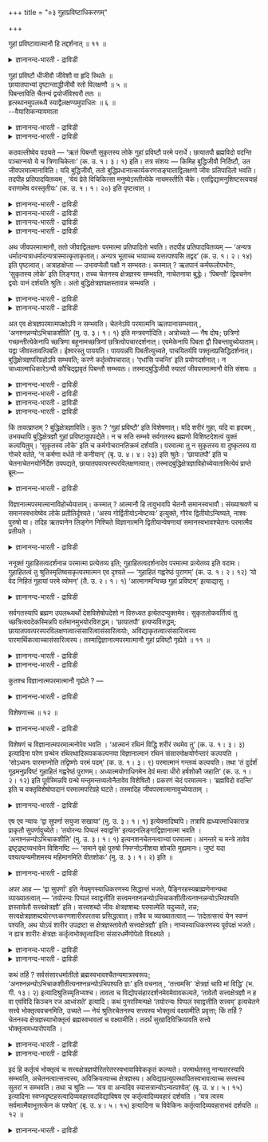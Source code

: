 +++
title = "०३ गुहाप्रविष्टाधिकरणम्"

+++

गुहां प्रविष्टावात्मानौ हि तद्दर्शनात् ॥ ११ ॥  
<details><summary>ज्ञानानन्द-भारती - द्राविडी</summary>

कुहाम् प्रविष्टावात्मानौ हि तत्तर्सनात् ॥ ११ ॥
</details>

गुहां प्रविष्टौ धीजीवौ जीवेशौ वा हृदि स्थितेः ॥  
छायातपाभ्यां दृष्टान्ताद्धीजीवौ स्तो विलक्षणौ ॥ ५ ॥  
पिबन्ताविति चैतन्यं द्वयोर्जीवेश्वरौ ततः ॥  
हृत्स्थानमुपलब्ध्यै स्याद्वैलक्षण्यमुपाधितः ॥ ६ ॥  
--वैयासिकन्यायमाला

<details><summary>ज्ञानानन्द-भारती - द्राविडी</summary>

(पुत्ति) कुहैयिल् पुगुन्दिरुप्पदु पुत्तियुम् जीवऩुमा? अल्लदु जीवऩुम् ईसुवरऩुमा? ह्रुदयत्तिल् इरुप्पदागच् चॊल्वदिऩालुम्, निऴल् वॆय्यिल् ऎऩ्ऱु तिरुष्टान्दम् सॊल्लियिरुप्पदिऩालुम्, ऒऩ्ऱुक्कॊऩ्ऱु (जडम् सैदऩ्यम् ऎऩ्ऱु) वेऱुबट्टुळ्ळ पुत्तियुम् जीवऩुमागत्ताऩ् इरुक्क वेण्डुम्।
</details>

<details><summary>ज्ञानानन्द-भारती - द्राविडी</summary>

अरुन्दुगिऱवर्गळ् ऎऩ्बदाल् इरुवरुक्कुम् अऱिवु इरुक्क वेण्डुम्। आगैयाल् इवरिरुवरुम् जीवऩुम् ईसुवर रुम् ताऩ्। ह्रुदयत्तिल् इरुत्तल् अऱिय वेण्डियदऱ् कागवागुम्। ऒरुवरुक्कॊरुवर् वेऱुबडुदल् उबादिगळिऩाल् इरुक्कक्कूडुम्।
</details>

कठवल्लीष्वेव पठ्यते — ‘ऋतं पिबन्तौ सुकृतस्य लोके गुहां प्रविष्टौ परमे परार्धे। छायातपौ ब्रह्मविदो वदन्ति पञ्चाग्नयो ये च त्रिणाचिकेताः’ (क. उ. १। ३। १) इति। तत्र संशयः — किमिह बुद्धिजीवौ निर्दिष्टौ, उत जीवपरमात्मानाविति। यदि बुद्धिजीवौ, ततो बुद्धिप्रधानात्कार्यकरणसङ्घाताद्विलक्षणो जीवः प्रतिपादितो भवति। तदपीह प्रतिपादयितव्यम् , ‘येयं प्रेते विचिकित्सा मनुष्येऽस्तीत्येके नायमस्तीति चैके। एतद्विद्यामनुशिष्टस्त्वयाहं वराणामेष वरस्तृतीयः’ (क. उ. १। १। २०) इति पृष्टत्वात् ।

<details><summary>ज्ञानानन्द-भारती - द्राविडी</summary>

ऎऩ्ऱ वाक्कियम् इन्द अदिगरणत्तिऱ्कु विषयम्। इङ्गु सरीरत्तिल् ह्रुदयत्तिल् कुहैयिल् पिरवेसित्तवर्गळाग इरुवर्गळ् कुऱिप्पिडप्पट्टुळ्ळऩर्। इवर्गळ् पुत्ति जीवर्गळा? जीवबरमात्माक्कळा ऎऩ्ऱु सन्देहम्। निऴलैयुम्, वॆय्यिलैयुम् तिरुष्टान्दमागक् कूऱियिरुप्पदाल् जडर्, सेदऩर् ऎऩ्ऱु माऱुबट्ट स्वबावमुळ्ळ । पुत्ति जीवर्गळैत्ताऩ् इम्मन्दिरम् कुऱिक्किऱदु। ऒरे मादिरि स्वबावमुळ्ळ सेदऩर्गळाऩ जीवेच्वरर्गळैयल्ल ऎऩ्ऱु पूर्वबक्षम्।
</details>

<details><summary>ज्ञानानन्द-भारती - द्राविडी</summary>

पिबन्तौ ऎऩ्ऱु सेदऩ तर्ममाऩबाऩम् सॊल्लि यिरुप्पदाल् सेदऩर्गळाऩ जीवेसुवरर्गळ् ताऩ् कुहैयिल् इरुप्पवर्गळ्। ऎङ्गुम् निऱैन्द ईसुवरऩै अऱिन्दु कॊळ्वदऱ्काग ह्रुदय स्ताऩम् सॊल्लप् पट्टदु। इरुवर्गळुम् सेदऩर्गळाऩालुम् उबादि मूलम् वैलक्षण्यमुम् उण्डु ऎऩ्ऱु सित्तान्दम्\]
</details>

<details><summary>ज्ञानानन्द-भारती - द्राविडी</summary>

कडवल्लिगळिलेये ‘अवसियम् एऱ्पडुम् कर्म पलऩै अऩुबविक्किऱवर्गळाग, ताऩ् सॆय्द कर्माविऩ् कार्यमाऩ तेहत्तिल् हिरुदयत्तिलुळ्ळ कुगैयिल् निऴलुम्, वॆय्यिलुम् पोल, इरुवर् पुगुन्दिरुक्किऱार्गळ् ऎऩ्ऱु पिरह्मत्तै अऱिन्दवर्गळुम्, ऎवर्गळ् नासिगेदाक्किऩियै मूऩ्ऱु तरम् सयऩम् सॆय्दवर्गळाय् ऐन्दु अक्ऩिगळुडऩिरुक्किऱार्गळो अवर्गळुम् सॊल्लुगिऱार्गळ्' (काडग १-३-१) ऎऩ्ऱु सॊल्लप्पट्टि रुक्किऱदु। इङ्गे कुऱिप्पिट्टिरुक्कुम् इरुवर् पुत्तियुम् जीवऩुमा, अल्लदु जीवऩुम् परमात्मावुमा, ऎऩ्ऱु अङ्गे सन्देहम्।
</details>

<details><summary>ज्ञानानन्द-भारती - द्राविडी</summary>

पुत्तियुम्, जीवऩुम् ऎऩ्ऱिरुन्दाल्, अप्पॊऴुदु पुत्तियै पिरदाऩमागवुडैय सरीर इन्दिरियङ्गळिऩ् कूट्टत्तिलिरुन्दु वेऱुबट्टदाग जीवऩ् पिरदिबादिक्कप् पट्टदाग आगुम्। अदुवुम् इङ्गे पिरदिबादिक्कप्पड वेण्डियदुदाऩ्, 'मऩुषियऩ् इऱन्दुविट्टाल् इवऩ् इरुक्किऱाऩ् ऎऩ्ऱु सिलर्, इवऩ् इल्लै ऎऩ्ऱु सिलर् ऎऩ्ऱु इन्द संसयम् ऎदुवो, अदै तङ्गळाल् सॊल्लप्पट्टु नाऩ् तॆरिन्दु कॊळ्ळवेण्डुम्। वरऩ्गळुक्कुळ् इदु मूऩ्ऱावदु वरऩ्' (काडग। १-१-२०) ऎऩ्ऱु केट्कप्पट्टिरुप्पदिऩाल्।
</details>

अथ जीवपरमात्मानौ, ततो जीवाद्विलक्षणः परमात्मा प्रतिपादितो भवति। तदपीह प्रतिपादयितव्यम् — ‘अन्यत्र धर्मादन्यत्राधर्मादन्यत्रास्मात्कृताकृतात्। अन्यत्र भूताच्च भव्याच्च यत्तत्पश्यसि तद्वद’ (क. उ. १। २। १४) इति पृष्टत्वात्। अत्राहाक्षेप्ता — उभावप्येतौ पक्षौ न सम्भवतः। कस्मात् ? ऋतपानं कर्मफलोपभोगः, ‘सुकृतस्य लोके’ इति लिङ्गात्। तच्च चेतनस्य क्षेत्रज्ञस्य सम्भवति, नाचेतनाया बुद्धेः। ‘पिबन्तौ’ द्विवचनेन द्वयोः पानं दर्शयति श्रुतिः। अतो बुद्धिक्षेत्रज्ञपक्षस्तावन्न सम्भवति ।

<details><summary>ज्ञानानन्द-भारती - द्राविडी</summary>

अल्लदु, जीवऩुम् परमात्मावुम् ऎऩ्ऱिरुन्दाल्, अप्पॊऴुदु जीवऩुक्कु वेऱायुळ्ळ परमात्मा पिरदिबादिक्कप्पट्टदाग आगुम्। अदुवुम् इङ्गे पिरदिबादिक्कप्पड वेण्डियदुदाऩ्, 'तर्मत्तिलिरुन्दु वेऱायुम्, अदर्मत्तिलिरुन्दु वेऱायुम् सॆय्यप्पट्टदु, सॆय्यप्पडाददु ऎऩ्ऱ इदिलिरुन्दु वेऱायुम्, उण्डाऩदिलिरुन्दुम् उण्डागप्पोवदिलिरुन्दुम् वेऱायुम्, ऎन्द अदैप् पार्क्किऱीरो, अदैच् चॊल्लुम्’ (काडग। १-२-१४) ऎऩ्ऱु केट्कप् पट्टिरुप्पदिऩाल्।
</details>

<details><summary>ज्ञानानन्द-भारती - द्राविडी</summary>

इङ्गे आक्षिेबिक्किऱवऩ् सॊल्गिऱाऩ्: इन्द इरण्डु पक्षङ्गळुमे सम्बविक्कादु। एऩ्? ‘रुदबाऩम्’ ऎऩ्बदु, ‘नऩ्गु सॆय्यप्पट्टदिऩ् कार्यमाऩ तेहत्तिल्’ ऎऩ्ऱ लिङ्गत्तिऩाल्, कर्मबलऩै अऩुबविप्पदु ऎऩ्ऱु आगिऱदु; अदु सेदऩऩाऩ क्षेत्तिरक्ञऩुक्कु (जीवऩुक्कु) सम्बविक्कुम्, असेदऩमाऩ पुत्तिक्कु सम्बविक्कादु। 'साप्पिडुगिऱ इरुवर्' ऎऩ्ऱु त्विवसऩत्तिऩाल् इरण्डु पेर्गळुक्कु साप्पिडुवदै सुरुदि काट्टुगिऱदु। आगैयिऩालुम् पुत्तियुम्, जीवऩुम् ऎऩ्ऱ पक्षम् सम्बविक्कादु।
</details>

अत एव क्षेत्रज्ञपरमात्मपक्षोऽपि न सम्भवति। चेतनेऽपि परमात्मनि ऋतपानासम्भवात् , ‘अनश्नन्नन्योऽभिचाकशीति’ (मु. उ. ३। १। १) इति मन्त्रवर्णादिति। अत्रोच्यते — नैष दोषः; छत्रिणो गच्छन्तीत्येकेनापि च्छत्रिणा बहूनामच्छत्रिणां छत्रित्वोपचारदर्शनात्। एवमेकेनापि पिबता द्वौ पिबन्तावुच्येयाताम्। यद्वा जीवस्तावत्पिबति। ईश्वरस्तु पाययति। पाययन्नपि पिबतीत्युच्यते, पाचयितर्यपि पक्तृत्वप्रसिद्धिदर्शनात्। बुद्धिक्षेत्रज्ञपरिग्रहोऽपि सम्भवति; करणे कर्तृत्वोपचारात्। ‘एधांसि पचन्ति’ इति प्रयोगदर्शनात्। न चाध्यात्माधिकारेऽन्यौ कौचिद्द्वावृतं पिबन्तौ सम्भवतः। तस्माद्बुद्धिजीवौ स्यातां जीवपरमात्मानौ वेति संशयः ॥

<details><summary>ज्ञानानन्द-भारती - द्राविडी</summary>

अदऩालेये जीवऩुम्, परमात्मावुम् ऎऩ्गिऱ पक्षमुम् सम्बविक्कादु, सेदऩऩायिरुन्द पोदिलुम् परमात्माविऩिडत्तिल् ‘रुदबाऩम्’ (कर्मबलऩै अऩुबविप्पदु) सम्बविक्काददिऩाल्, ‘साप्पिडामल् मऱ्ऱवर् पिरगासित्तुक् कॊण्डिरुक्किऱार्' ऎऩ्ऱ मन्दिर वर्णत्तिऩाल्, ऎऩ्ऱु
</details>

<details><summary>ज्ञानानन्द-भारती - द्राविडी</summary>

इङ्गु सॊल्गिऱोम्; इदु तोषमिल्लै। ऒरुवऩ् मात्तिरम् कुडैयुडऩिरुन्दालुम् कूड 'कुडैयुळ्ळवर्गळ् पोगिऱार्गळ्' ऎऩ्ऱु पलर्गळुक्कु कुडैयुळ्ळ तऩ्मै उबसारमाग काणुवदाल्, अव्विदमे ऒरुवर् साप्पिट्टालुम्गूड इरुवरुम् साप्पिट्टदाग सॊल्लप्पडलाम्। अल्लदु जीवऩ् साप्पिडुगिऱाऩ्। ईसुवरऩो साप्पिडुम्बडिच् चॆय्गिऱाऩ्। साप्पिडच् चॆय्गिऱवऩुम्गूड साप्पिडुगिऱाऩ् ऎऩ्ऱु सॊल्लप् पडुवाऩ्। पागम् (समैयल्) सॆय्विप्पवऩिडत्तिलुम् पागम् सॆय्गिऱवऩ् ऎऩ्ऱ पिरसित्ति काणुवदाल्।
</details>

<details><summary>ज्ञानानन्द-भारती - द्राविडी</summary>

पुत्तियैयुम्, जीवऩैयुम् ऎडुत्तुक्कॊळ्वदुम् सम्बविक्कुम्, करुवियिऩिडत्तिल् सॆय्युम् तऩ्मैक्कु उबसारमाय् पिरयोगमिरुप्पदिऩाल्, विऱगु पागम् सॆय्गिऱदु ऎऩ्ऱु पिरयोगम् काणुवदाल्।
</details>

<details><summary>ज्ञानानन्द-भारती - द्राविडी</summary>

अत्यात्मत्तैच् चॊल्लुम् पिरगरणत्तिल् कर्मबलऩै साप्पिडुगिऱवर्गळाग वेऱु इरण्डु यारुम् सम्बविक्कादु आगैयाल् पुत्तियुम्, जीवऩुम् इरुक्कलाम्, अल्लदु जीवऩुम् परमात्मावुम् इरुक्कलाम् ऎऩ्बदिऩाल् सन्देहम्।
</details>

किं तावत्प्राप्तम् ? बुद्धिक्षेत्रज्ञाविति। कुतः ? ‘गुहां प्रविष्टौ’ इति विशेषणात्। यदि शरीरं गुहा, यदि वा हृदयम् , उभयथापि बुद्धिक्षेत्रज्ञौ गुहां प्रविष्टावुपपद्येते। न च सति सम्भवे सर्वगतस्य ब्रह्मणो विशिष्टदेशत्वं युक्तं कल्पयितुम्। ‘सुकृतस्य लोके’ इति च कर्मगोचरानतिक्रमं दर्शयति। परमात्मा तु न सुकृतस्य वा दुष्कृतस्य वा गोचरे वर्तते, ‘न कर्मणा वर्धते नो कनीयान्’ (बृ. उ. ४। ४। २३) इति श्रुतेः। ‘छायातपौ’ इति च चेतनाचेतनयोर्निर्देश उपपद्यते, छायातपवत्परस्परविलक्षणत्वात्। तस्माद्बुद्धिक्षेत्रज्ञाविहोच्येयातामित्येवं प्राप्ते ब्रूमः—

<details><summary>ज्ञानानन्द-भारती - द्राविडी</summary>

पूर्वबक्षम्: ऎदु नियायम्? पुत्तियुम्, जीवऩुम् ऎऩ्ऱु, एऩ्? "कुगैयिल् पुगुन्दिरुप्पवर्गळ्" ऎऩ्ऱु कुऱिप्पिट्टिरुक्किऱबडियाल्, कुहै ऎऩ्बदु सरीरमाऩालुम् अल्लदु ह्रुदयमाऩालुम्, इरण्डु मुऱैयिलुम् पुत्तियुम् जीवऩुम् कुहैयिल् पुगुन्दिरुप्पवर्गळ् ऎऩ्बदु पॊरुन्दुम्। इदु सम्बविक्कुम्बोदु, ऎङ्गुमुळ्ळ पिरह्मत्तिऱ्कु कुऱिप्पिट्ट तेसमुळ्ळदाऩ तऩ्मैयै कल्बिप्पदु युक्तमिल्लै। "नऩ्गु सॆय्यप्पट्टदिऩ् कार्यमाऩ तेहत्तिल्” ऎऩ्ऱु कर्माविऱ्कु उळ्बट्टु मीऱामल् इरुप्पदैक् काट्टुगिऱदु। परमात्मावो नल्लदाग सॆय्यप्पट्टदऱ्को कॆडुदलाय् सॆय्यप् पट्टदऱ्को उळ्बट्टत्तिल् इरुप्पदिल्लै, “कर्माविऩाल् विरुत्तियडैवदिल्लै। कुऱैन्दवऩाग आवदुमिल्लै” ऎऩ्ऱु सुरुदियिऩाल्। मेलुम्, "निऴल् वॆय्यिल्" ऎऩ्बदिऩाल् सेदऩत्तैयुम् असेदऩत् तैयुम् कुऱिप्पिडुवदु पॊरुन्दुम्, निऴलैयुम्, वॆय्यिलैयुम् पोल, ऒऩ्ऱुक्कॊऩ्ऱु माऱुबट्टि रुप्पदाल्, आगैयाल् पुत्तियुम् जीवऩुम् इङ्गे सॊल्लप्पडुगिऱार्गळ् ऎऩ्ऱु।
</details>

विज्ञानात्मपरमात्मानाविहोच्येयाताम्। कस्मात् ? आत्मानौ हि तावुभावपि चेतनौ समानस्वभावौ। संख्याश्रवणे च समानस्वभावेष्वेव लोके प्रतीतिर्दृश्यते। ‘अस्य गोर्द्वितीयोऽन्वेष्टव्यः’ इत्युक्ते, गौरेव द्वितीयोऽन्विष्यते, नाश्वः पुरुषो वा। तदिह ऋतपानेन लिङ्गेन निश्चिते विज्ञानात्मनि द्वितीयान्वेषणायां समानस्वभावश्चेतनः परमात्मैव प्रतीयते ।

<details><summary>ज्ञानानन्द-भारती - द्राविडी</summary>

सित्तान्दम्: इव्विदम् एऱ्पडुम्बोदु सॊल्गि ऱोम्; विक्ञाऩात्मा (जीवऩ्) परमात्मा ऎऩ्ऱ इरुवर् इङ्गे सॊल्लप्पडुगिऱार्गळ्। ऎऩ्ऩ कारणत्तिऩाल्? अव्विरुवर्गळुम् ‘आत्माक्कळ्’ सेदऩर्गळ्, समाऩमाऩ स्वबावमुळ्ळवर्गळ्, अल्लवा? ऎण्णिक्कैयैक् केट्टदुम् समाऩमाऩ स्वबावमुळ्ळवैगळ् विषयमागवे उलगत्तिल् अऱिवदु काणप्पडुगिऱदु। ‘इन्दप् पसुमाट्टिऱ्कु इरण्डावदु तेडप्पडवेण्डुम्' ऎऩ्ऱु सॊऩ्ऩाल्, इरण्डावदाग पसुमाडुदाऩ् तेडप्पडुम्। कुदिरैयो, मऩिदऩो अल्ल। अदिऩाल् इङ्गे कर्मबलऩै साप्पिडुगिऱदॆऩ्ऱ लिङ्गत्तिऩाल् ऒऩ्ऱु विक्ञाऩात्मावॆऩ्ऱु निच्चयिक्कप्पडुवदाल्, इरण्डावदै तेडुम्बोदु समाऩमाऩ स्वबावत् तैयुडैय सेदऩऩाऩ परमात्मादाऩ् अऱियप्पडुम्।
</details>

ननूक्तं गुहाहितत्वदर्शनान्न परमात्मा प्रत्येतव्य इति; गुहाहितत्वदर्शनादेव परमात्मा प्रत्येतव्य इति वदामः। गुहाहितत्वं तु श्रुतिस्मृतिष्वसकृत्परमात्मन एव दृश्यते — ‘गुहाहितं गह्वरेष्ठं पुराणम्’ (क. उ. १। २। १२) ‘यो वेद निहितं गुहायां परमे व्योमन्’ (तै. उ. २। १। १) ‘आत्मानमन्विच्छ गुहां प्रविष्टम्’ इत्याद्यासु ।

<details><summary>ज्ञानानन्द-भारती - द्राविडी</summary>

कुगैयिल् इरुप्पदु ऎऩ काणुवदाल् परमात्मा ऎऩ्ऱु अऱियक्कूडादु ऎऩ्ऱु सॊल्लप्पट्टदेयॆऩ् ऱाल्, कुहैयिल् इरुप्पदु ऎऩ काणुवदिऩालेये परमात्मा ऎऩ्ऱु अऱिय वेण्डुम् ऎऩ्ऱु सॊल्गिऱोम्। कुहैयिल् इरुप्पदु ऎऩ्बदो परमात्मावुक्कुत्ताऩ् सुरुदिस्मिरुदिगळिल् पलदडवै काणप्पडुगिऱदु। ‘कुहैयिल् इरुप्पवराय् मिगवुम् ऒळिन्दिरुप्पवराय् पुराणराय्' (काडग १-२-१२), 'ऎवर् कुहैयिल् उत्तममाऩ आगासत्तिल् इरुप्पवरै अऱिगिऱारो' (तैत्तिरीय २−१) 'कुहैयिल् पुगुन्दिरुक्कुम् आत्मावै तेडियडै' ऎऩ्बदु मुदलियवैगळिल्।
</details>

सर्वगतस्यापि ब्रह्मण उपलब्ध्यर्थो देशविशेषोपदेशो न विरुध्यत इत्येतदप्युक्तमेव। सुकृतलोकवर्तित्वं तु च्छत्रित्ववदेकस्मिन्नपि वर्तमानमुभयोरविरुद्धम्। ‘छायातपौ’ इत्यप्यविरुद्धम्; छायातपवत्परस्परविलक्षणत्वात्संसारित्वासंसारित्वयोः, अविद्याकृतत्वात्संसारित्वस्य पारमार्थिकत्वाच्चासंसारित्वस्य। तस्माद्विज्ञानात्मपरमात्मानौ गुहां प्रविष्टौ गृह्येते ॥ ११ ॥

<details><summary>ज्ञानानन्द-भारती - द्राविडी</summary>

ऎङ्गुमुळ्ळ पिरह्मत्तिऱ्कुम् अऱिय वेण्डिय तऱ्काग कुऱिप्पिट्ट इडत्तै उबदेसिप्पदु विरुत्त मिल्लै ऎऩ्गिऱ इदुवुम् सॊल्लप्पट्टदे। नऩ्गु सॆय्यप्पट्ट कर्माविऩ् पलऩागिय लोगत्तिल् (सरीरत्तिल्) इरुप्पदुम्, कुडैबिडिक्कुम् तऩ्मैबोल, ऒरुवरिडत्तिल् इरुप्पदु इरुवरुक्कुम् सॊल्लप् पडुवदु विरुत्तमिल्लै। निऴल्, वॆय्यिल् ऎऩ्बदुम् विरुत्तमिल्लै। संसारित् तऩ्मैयुम् संसारि यिल्लाद तऩ्मैयुम्, निऴल्, वॆय्यिल् पोल, ऒऩ्ऱुक् कॊऩ्ऱु वेऱुबट्टिरुप्पदाल्; संसारित्तऩ्मै अवित्तैयिऩाल् एऱ्पट्टदिऩालुम् संसारियिल्लात् तऩ्मै वास्तवमायुळ्ळदिऩालुम्।
</details>

<details><summary>ज्ञानानन्द-भारती - द्राविडी</summary>

आगैयाल् विक्ञाऩात्मावुम् परमात्मावुम् ताऩ् कुहैयिल् पुगुन्दिरुप्पवर्गळॆऩ्ऱु अऱियप्पडुगिऱदु।
</details>

कुतश्च विज्ञानात्मपरमात्मानौ गृह्येते ? —

<details><summary>ज्ञानानन्द-भारती - द्राविडी</summary>

विक्ञाऩात्मावुम् परमात्मावुम् ताऩ् ऎऩ्ऱु वेऱु ऎन्दक् कारणत्तिऩाल् अऱियप्पडुगिऱदु?-
</details>

विशेषणाच्च ॥ १२ ॥  
<details><summary>ज्ञानानन्द-भारती - द्राविडी</summary>

विसे षणाच्च ॥ १२ ॥
</details>

विशेषणं च विज्ञानात्मपरमात्मनोरेव भवति । ‘आत्मानं रथिनं विद्धि शरीरं रथमेव तु’ (क. उ. १। ३। ३) इत्यादिना परेण ग्रन्थेन रथिरथादिरूपककल्पनया विज्ञानात्मानं रथिनं संसारमोक्षयोर्गन्तारं कल्पयति । ‘सोऽध्वनः पारमाप्नोति तद्विष्णोः परमं पदम्’ (क. उ. १। ३। ९) परमात्मानं गन्तव्यं कल्पयति। तथा ‘तं दुर्दर्शं गूढमनुप्रविष्टं गुहाहितं गह्वरेष्ठं पुराणम्। अध्यात्मयोगाधिगमेन देवं मत्वा धीरो हर्षशोकौ जहाति’ (क. उ. १। २। १२) इति पूर्वस्मिन्नपि ग्रन्थे मन्तृमन्तव्यत्वेनैतावेव विशेषितौ। प्रकरणं चेदं परमात्मनः। ‘ब्रह्मविदो वदन्ति’ इति च वक्तृविशेषोपादानं परमात्मपरिग्रहे घटते। तस्मादिह जीवपरमात्मानावुच्येयाताम् ।

<details><summary>ज्ञानानन्द-भारती - द्राविडी</summary>

विसे षणमुम्, विक्ञाऩात्मा परमात्मा इवर्गळुक्कुत् ताऩ् इरुक्किऱदु। ‘आत्मावै रदस्वामियागवुम् सरीरत्तै रदमागवुमे अऱिन्दुगॊळ्' (काडग १-३-३) ऎऩ्बदु मुदलिय मेलुळ्ळ किरन्दत्तिऩाल् रदस्वामि रदम् मुदलाऩ रूबगङ्गळैक् कल्बिप्पदिऩाल्, रदस्वामियाऩ विक्ञाऩात्मावै संसारम् मोक्षम् इवैगळिल् पोगिऱवऩाग कल्बिक्किऱदु। ‘अवऩ् वऴियिऩुडैय ऎल्लैयै अडैगिऱाऩ्; अदु विष्णुविऩ् (वियाबगमाऩ पिरह्मत्तिऩ्) उत्तममाऩ स्ताऩम्' (काडग। १-३-९) ऎऩ्ऱु परमात्मावै अडैयप्पड वेण्डियवरागवुम् कल्बिक्किऱदु। अप्पडिये मुऩ्ऩुळ्ळ किरन्दत्तिलुम् ‘सुलबमाय् पार्क्क मुडियाददाय्, मऱैन्दुळ्ळदाय्, उळ्ळेनुऴैन्ददाय्, कुहैयिलिरुप्पदाय्, आऴत्तिल् इरुप्पदाय्, पुराणमाय्, इरुक्कुम् तेवऩै (स्वयम् पिरगास वस्तुवै) अत्यात्मयोगत्तिऩाल् (आत्माविल् सित्तत्तै निऱुत्तुवदाल्) एऱ्पडुम् अऱिविऩाल् अऱिन्दु तीरऩाय् (सुत्तमाऩ पुत्तियुळ्ळवऩाय्) इरुप्पवऩ् हर्षत् तैयुम्, सोगत्तैयुम् विट्टुविडुवाऩ्' (काडग। १-२-१२) ऎऩ्ऱु अऱिगिऱवऩागवुम्, अऱियप्पडुवदागवुम् इन्द इरण्डु आत्माक्कळे कुऱिप्पिडप्पट्टिरुक्किऱार्गळ्। इन्द पिरगरणमुम्, परमात्मावैच् चेर्न्ददु ‘पिरह्मत्तै अऱिन्दवर्गळ् सॊल्लुगिऱार्गळ्' ऎऩ्ऱु सॊल्लुगिऱवर्गळिऩ् विसेषत्तैक् काट्टुवदुम् परमात्मावै ऎडुत्तुक्कॊण्डाल् ताऩ् पॊरुत्त मागुम्। आगैयाल् इङ्गे जीवऩुम् परमात्मावुमे सॊल्लप्पडुगिऱार्गळ्।
</details>

एष एव न्यायः ‘द्वा सुपर्णा सयुजा सखाया’ (मु. उ. ३। १। १) इत्येवमादिष्वपि। तत्रापि ह्यध्यात्माधिकारान्न प्राकृतौ सुपर्णावुच्येते। ‘तयोरन्यः पिप्पलं स्वाद्वत्ति’ इत्यदनलिङ्गाद्विज्ञानात्मा भवति । ‘अनश्नन्नन्योऽभिचाकशीति’ (मु. उ. ३। १। १) इत्यनशनचेतनत्वाभ्यां परमात्मा। अनन्तरे च मन्त्रे तावेव द्रष्टृद्रष्टव्यभावेन विशिनष्टि — ‘समाने वृक्षे पुरुषो निमग्नोऽनीशया शोचति मुह्यमानः। जुष्टं यदा पश्यत्यन्यमीशमस्य महिमानमिति वीतशोकः’ (मु. उ. ३। १। २) इति ॥

<details><summary>ज्ञानानन्द-भारती - द्राविडी</summary>

इदे नियायम्दाऩ् "कूडवे सेर्न्दु इरुक्कुम् नण्बर्गळाऩ इरण्डु करुडर्गळ्" (मुण्डग ३-१-१) ऎऩ्बदु मुदलिय इडङ्गळिलुम्, अङ्गेयुम् अत्यात्म पिरगरणमाऩदिऩाल् सादारण करुडर्गळ् सॊल्लप् पडविल्लै। “अवैगळिल् ऒऩ्ऱु कर्म पलऩै नऩ्गु साप्पिडुगिऱदु” ऎऩ्ऱु साप्पिडुवदाऩ लिङ्गत्तिऩाल् विक्ञाऩात्मावाग आगिऱदु। "मऱ्ऱवर् साप्पिडामल् पिरगासित्तुक्कॊण्डिरुक्किऱार्" ऎऩ्ऱु साप्पिडाद तिऩालुम् अऱिवुळ्ळदिऩालुम् परमात्मावाग आगिऱदु। अडुत्त मन्दिरत्तिलुम् अव्विरुवर्गळैये पार्क्किऱ वऩागवुम् पार्क्कप्पडुवदागवुम् उळ्ळ तऩ्मैयुडऩ् वित्तियासत्तै काट्टुगिऱदु। "ऒरे मरत्तिल् आळुम् तऩ्मैयिल्लाददिऩाल् मूऴ्गिऩवऩाय् मोहमडैन् दवऩाय् पुरुषऩ् तुक्कमडैगिऱाऩ्। ऎप्पॊऴुदु सेविक्कप्पडुबवराय् आळुबवराय् उळ्ळ मऱ्ऱवरैप् पार्क्किऱाऩो अप्पॊऴुदु इवरुडैय महिमैयै अडैगिऱाऩ् तुक्कम् विलगिऩवऩाग आगिऱाऩ्” (मुण्डग ३-१-२) ऎऩ्ऱु।
</details>

अपर आह — ‘द्वा सुपर्णा’ इति नेयमृगस्याधिकरणस्य सिद्धान्तं भजते, पैङ्गिरहस्यब्राह्मणेनान्यथा व्याख्यातत्वात् — ‘तयोरन्यः पिप्पलं स्वाद्वत्तीति सत्त्वमनश्नन्नन्योऽभिचाकशीतीत्यनश्नन्नन्योऽभिपश्यति ज्ञस्तावेतौ सत्त्वक्षेत्रज्ञौ’ इति। सत्त्वशब्दो जीवः क्षेत्रज्ञशब्दः परमात्मेति यदुच्यते, तन्न; सत्त्वक्षेत्रज्ञशब्दयोरन्तःकरणशारीरपरतया प्रसिद्धत्वात्। तत्रैव च व्याख्यातत्वात् — ‘तदेतत्सत्त्वं येन स्वप्नं पश्यति, अथ योऽयं शारीर उपद्रष्टा स क्षेत्रज्ञस्तावेतौ सत्त्वक्षेत्रज्ञौ’ इति। नाप्यस्याधिकरणस्य पूर्वपक्षं भजते। न ह्यत्र शारीरः क्षेत्रज्ञः कर्तृत्वभोक्तृत्वादिना संसारधर्मेणोपेतो विवक्ष्यते ।

<details><summary>ज्ञानानन्द-भारती - द्राविडी</summary>

वेऱॊरुवर् सॊल्गिऱार्- ‘इरण्डु करुडर्गळ्' ऎऩ्ऱ इन्द रुक् इन्द अदिगरणत्तिऩुडैय सित्तान् दत्तै तऴुविऩदाग इल्लै। पैङ्गिरहस्य पिराह्मणत्तिऩाल् वेऱु विदमाग वियाक्याऩम् सॆय्यप्पट्टिरुक्किऱबडियाल्, 'अवै इरण्डिल् ऒऩ्ऱु कर्म पलऩै नऩ्गु साप्पिडुगिऱदु ऎऩ्बदु सत्वम् (पुत्ति); मऱ्ऱॊऩ्ऱु साप्पिडामल् पिरगासिक्किऱदु ऎऩ्बदु ञऩ् (जीवऩ्) अवै इन्द सत्वमुम् (पुत्तियुम्) क्षेत्तिरक्ञऩुम् (जीवऩुम्)' ऎऩ्ऱु; सत्वम् ऎऩ्ऱ सप्तत्ताल् जीवऩुम्, क्षेत्रक्ञऩ् ऎऩ्ऱ सप्तत्ताल् परमात्मावुम् कुऱिक्कप्पडुगिऱदु ऎऩ्ऱु ऎदु सॊल्लप् पडुगिऱदो, अदु सरियल्ल, सत्व सप्तमुम् क्षेत्तिरक् ञसप्तमुम् अन्द:करणत्तिलुम् (पुत्तियिलुम्) सारीरऩिडत् तिलुम् (जीवऩिडत्तिलुम्) तात्पर्यमुळ्ळदाग पिरसित्तमा ऩदिऩाल् मेलुम् अङ्गेये ‘ऎदऩाल् स्वप्ऩत्तैप् पार्क्किऱाऩो अदु इन्द सत्वम्, ऎन्द इदु सरीरत्तिल् इरुन्दु कॊण्डु पार्त्तुक् कॊण्डिरुक् किऱदो अदु क्षेत्तिरक्ञऩ्; अवै इन्द सत्वमुम् क्षेत्तिरक् ञऩुम् ऎऩ्ऱु वियाक्याऩम् सॆय्यप्पट्टिरुप्पदाल्।
</details>

<details><summary>ज्ञानानन्द-भारती - द्राविडी</summary>

इन्द अदिगरणत्तिऱ्कु पूर्वबक्षमागवुम् अदु आगादु। अङ्गे कर्त्तात्तऩ्मै पोक्तात्तऩ्मै मुदलिय संसार तर्मत्तिऩुडऩ् कूडिय सारीरऩाऩ क्षेत्तिरक्ञऩ् इङ्गु सॊल्ल उत्तेसिक्कप्पडविल्लै।
</details>

कथं तर्हि ? सर्वसंसारधर्मातीतो ब्रह्मस्वभावश्चैतन्यमात्रस्वरूपः; ‘अनश्नन्नन्योऽभिचाकशीतीत्यनश्नन्नन्योऽभिपश्यति ज्ञः’ इति वचनात् , ‘तत्त्वमसि’ ‘क्षेत्रज्ञं चापि मां विद्धि’ (भ. गी. १३। २) इत्यादिश्रुतिस्मृतिभ्यश्च। तावता च विद्योपसंहारदर्शनमेवमेवावकल्पते, ‘तावेतौ सत्त्वक्षेत्रज्ञौ न ह वा एवंविदि किञ्चन रज आध्वंसते’ इत्यादि। कथं पुनरस्मिन्पक्षे ‘तयोरन्यः पिप्पलं स्वाद्वत्तीति सत्त्वम्’ इत्यचेतने सत्त्वे भोक्तृत्ववचनमिति, उच्यते — नेयं श्रुतिरचेतनस्य सत्त्वस्य भोक्तृत्वं वक्ष्यामीति प्रवृत्ता; किं तर्हि ? चेतनस्य क्षेत्रज्ञस्याभोक्तृत्वं ब्रह्मस्वभावतां च वक्ष्यामीति। तदर्थं सुखादिविक्रियावति सत्त्वे भोक्तृत्वमध्यारोपयति ।

<details><summary>ज्ञानानन्द-भारती - द्राविडी</summary>

अप्पडियाऩाल् ऎप्पडि? ऎल्ला संसार तर्मङ्गळुक्कुम् मेल् पोऩदाय्, पिरह्म स्वरूबमाय्, सैदऩ्य मात्तिरत्तै स्वरूबमायुडैयदाय् (सॊल्ल उत्तेसम्), 'साप्पिडामल् मऱ्ऱवर् पिरगासित्तुक् कॊण्डिरुक्किऱार् ऎऩ्बदु साप्पिडामल् मऱ्ऱवर् ञराग (अऱिवु स्वरूबराग) पार्त्तुक्कॊण्डिरुक्किऱार्' ऎऩ्ऱ वसऩत्तिऩाल्। 'अदु नी' 'क्षेषत्तिरक्ञऩैयुम् नाऩाग अऱि' (कीदै १३-२) ऎऩ्बदु मुदलिय सुरुदि स्मिरुदि कळिलिरुन्दुम् ‘अवै इन्द सत्वमुम् क्षेत्तिरक्ञऩुम्। इव्विदम् अऱिगिऱवऩिडत्तिल् ऎन्द अऴुक्कुम् ऒट्टुव तिल्लै' ऎऩ्बदु मुदलिय इत्तुडऩ् वित्यैयै मुडित्तु विडुवदुम् इव्विदमिरुन्दाल्दाऩ् नियायमागुम्।
</details>

<details><summary>ज्ञानानन्द-भारती - द्राविडी</summary>

इन्द पक्षत्तिल् 'अवर्गळुक्कुळ् ऒरुवऩ् कर्मबलऩै नऩ्गु साप्पिडुगिऱाऩ् ऎऩ्बदु सत्वम्' ऎऩ्ऱु असेदऩमाऩ सत्वत्तिल् साप्पिडुगिऱवऩ् ऎऩ्ऱ तऩ्मैयै सॊऩ्ऩदु ऎप्पडि? सॊल्लुगिऱोम्। इन्द सुरुदि असेदऩमाऩ सत्वत्तिऱ्कु साप्पिडुगिऱवऩ् ऎऩ्ऱ तऩ्मैयैच् चॊल्लुगिऱेऩ् ऎऩ्ऱु पिरविरुत् तिक्कविल्लै। अप्पडियाऩाल् ऎप्पडि? सेदऩऩायुळ्ळ क्षेत्तिरक्ञऩुक्कु पोक्तावॆऩ्ऱ तऩ्मैयिल्लै ऎऩ्बदैयुम् पिरह्म स्वबावमागवे इरुक्कुम् तऩ्मै यैयुम् सॊल्लुगिऱेऩ् ऎऩ्ऱु (पिरविरुत्तित्तिरुक् किऱदु)। अदऱ्काग सुगम् मुदलाऩ विगारङ्गळैयुडैय सत्वत्तिऩिडत्तिल् पोक्ता ऎऩ्ऱ तऩ्मैयै आरोबणम् सॆय्गिऱदु (एऱ्ऱि वैक्किऱदु)।
</details>

इदं हि कर्तृत्वं भोक्तृत्वं च सत्त्वक्षेत्रज्ञयोरितरेतरस्वभावाविवेककृतं कल्प्यते। परमार्थतस्तु नान्यतरस्यापि सम्भवति, अचेतनत्वात्सत्त्वस्य, अविक्रियत्वाच्च क्षेत्रज्ञस्य। अविद्याप्रत्युपस्थापितस्वभावत्वाच्च सत्त्वस्य सुतरां न सम्भवति। तथा च श्रुतिः — ‘यत्र वा अन्यदिव स्यात्तत्रान्योऽन्यत्पश्येत्’ (बृ. उ. ४। ५। १५) इत्यादिना स्वप्नदृष्टहस्त्यादिव्यवहारवदविद्याविषय एव कर्तृत्वादिव्यवहारं दर्शयति । ‘यत्र त्वस्य सर्वमात्मैवाभूत्तत्केन कं पश्येत्’ (बृ. उ. ४। ५। १५) इत्यादिना च विवेकिनः कर्तृत्वादिव्यवहाराभवं दर्शयति ॥ १२ ॥

<details><summary>ज्ञानानन्द-भारती - द्राविडी</summary>

इन्द कर्त्ता ऎऩ्ऱ तऩ्मैयुम् पोक्ता ऎऩ्ऱ तऩ्मैयुम् सत्वत्तिऩुडैयवुम् क्षेत्तिरक्ञऩु टैयवुम् ऒऩ्ऱुक्कॊऩ्ऱु स्वबावत्तैप् पिरित्तऱिया तदिऩाल् एऱ्पट्टु कल्बिक्कप्पडुगिऱदु। वास्तवत्तिलो इव्विरण्डिल् ऎदऱ्कुम् सम्बविक्कादु; असेदऩ माऩदिऩाल् सत्वत्तिऱ्कु, विगारमऱ्ऱदिऩाल् क्षेत्तिरक्ञऩुक्कु (सम्बविक्कादु) अवित्यैयिऩाल् एऱ्पडुत्तप्पट्ट स्वबावमुळ्ळदाल् सत्वत्तिऱ्कु कॊञ्जमेऩुम् सम्बविक्कादु। अप्पडिये सुरुदियुम् 'ऎङ्गे वेऱुबोलिरुक्कुमो अङ्गे ऒरुवऩ् मऱ्ऱदै पार्क्कलाम्' ऎऩ्बदु मुदलाऩदिऩाल्, स्वप्ऩत्तिल् काणप्पट्ट याऩै मुदलाऩ वियवहारङ्गळैप् पोल, अवित्यै विषयत्तिल् ताऩ् सॆय्गिऱवऩ् ऎऩ्ऱ तऩ्मै मुदलिय वियवहारम् ऎऩ्ऱु काट्टुगिऱदु। 'ऎङ्गे इवऩुक्कु ऎल्लाम् आत्मावागवे इरुक्कुमो अङ्गे ऎदिऩाल् ऎदै पार्प्पाऩ्' (पिरुहत् ४-५-१५) ऎऩ्बदु मुदलाऩदिऩाल् पगुत्तऱिवु उळ्ळवऩुक्कु सॆय्गिऱवऩ् ऎऩ्ऱ तऩ्मै मुदलिय वियवहारम् किडैयादॆऩ् पदैयुम् काट्टुगिऱदु।
</details>

